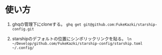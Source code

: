 # 使い方
1. ghqの管理下にcloneする。
`ghq get git@github.com:FukeKazki/starship-config.git`

2. starshipのデフォルトの位置にシンボリックリンクを貼る。
`ln ~/Develop/github.com/FukeKazki/starship-config/starship.toml ~/.config/`
